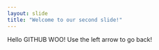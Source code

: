 ```yaml
---
layout: slide
title: "Welcome to our second slide!"
---
```

Hello GITHUB WOO!
Use the left arrow to go back!
